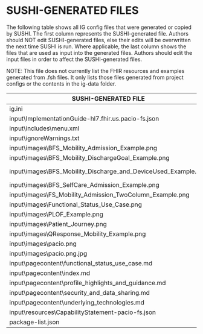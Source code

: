# SUSHI-GENERATED FILES #

The following table shows all IG config files that were generated or copied by SUSHI.  The first column
represents the SUSHI-generated file. Authors should NOT edit SUSHI-generated files, else their edits will
be overwritten the next time SUSHI is run. Where applicable, the last column shows the files that are used
as input into the generated files. Authors should edit the input files in order to affect the SUSHI-generated
files.

NOTE: This file does not currently list the FHIR resources and examples generated from .fsh files. It only
lists those files generated from project configs or the contents in the ig-data folder.

| SUSHI-GENERATED FILE                                           | ACTION    | INPUT FILE(S)                                                             |
| -------------------------------------------------------------- | --------- | ------------------------------------------------------------------------- |
| ig.ini                                                         | generated | ..\config.yaml                                                            |
| input\ImplementationGuide-hl7.fhir.us.pacio-fs.json            | generated | ..\config.yaml, {all input resources and pages}                           |
| input\includes\menu.xml                                        | generated | ..\config.yaml                                                            |
| input\ignoreWarnings.txt                                       | copied    | ..\ig-data\input\ignoreWarnings.txt                                       |
| input\images\BFS_Mobility_Admission_Example.png                | copied    | ..\ig-data\input\images\BFS_Mobility_Admission_Example.png                |
| input\images\BFS_Mobility_DischargeGoal_Example.png            | copied    | ..\ig-data\input\images\BFS_Mobility_DischargeGoal_Example.png            |
| input\images\BFS_Mobility_Discharge_and_DeviceUsed_Example.png | copied    | ..\ig-data\input\images\BFS_Mobility_Discharge_and_DeviceUsed_Example.png |
| input\images\BFS_SelfCare_Admission_Example.png                | copied    | ..\ig-data\input\images\BFS_SelfCare_Admission_Example.png                |
| input\images\FS_Mobility_Admission_TwoColumn_Example.png       | copied    | ..\ig-data\input\images\FS_Mobility_Admission_TwoColumn_Example.png       |
| input\images\Functional_Status_Use_Case.png                    | copied    | ..\ig-data\input\images\Functional_Status_Use_Case.png                    |
| input\images\PLOF_Example.png                                  | copied    | ..\ig-data\input\images\PLOF_Example.png                                  |
| input\images\Patient_Journey.png                               | copied    | ..\ig-data\input\images\Patient_Journey.png                               |
| input\images\QResponse_Mobility_Example.png                    | copied    | ..\ig-data\input\images\QResponse_Mobility_Example.png                    |
| input\images\pacio.png                                         | copied    | ..\ig-data\input\images\pacio.png                                         |
| input\images\pacio.png.jpg                                     | copied    | ..\ig-data\input\images\pacio.png.jpg                                     |
| input\pagecontent\functional_status_use_case.md                | copied    | ..\ig-data\input\pagecontent\functional_status_use_case.md                |
| input\pagecontent\index.md                                     | copied    | ..\ig-data\input\pagecontent\index.md                                     |
| input\pagecontent\profile_highlights_and_guidance.md           | copied    | ..\ig-data\input\pagecontent\profile_highlights_and_guidance.md           |
| input\pagecontent\security_and_data_sharing.md                 | copied    | ..\ig-data\input\pagecontent\security_and_data_sharing.md                 |
| input\pagecontent\underlying_technologies.md                   | copied    | ..\ig-data\input\pagecontent\underlying_technologies.md                   |
| input\resources\CapabilityStatement-pacio-fs.json              | copied    | ..\ig-data\input\resources\CapabilityStatement-functional_pacio.json      |
| package-list.json                                              | copied    | ..\ig-data\package-list.json                                              |